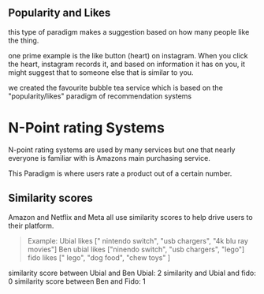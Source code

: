 
## Popularity and Likes

this type of paradigm makes a suggestion based on how many people like the thing. 

one prime example is the like button (heart) on instagram.
When you click the heart, instagram records it, and based on information
it has on you, it might suggest that to someone else that is similar to you.

we created the favourite bubble tea service which is based on the "popularity/likes" paradigm of recommendation systems

# N-Point rating Systems

N-point rating systems are used by many services but one that nearly everyone is familiar with is Amazons main purchasing service.

This Paradigm is where users rate a product out of a certain number.



## Similarity scores

Amazon and Netflix and Meta all use similarity scores to help drive users to their platform. 

>Example:
>Ubial likes [" nintendo switch", "usb chargers", "4k blu ray movies"]
>Ben ubial likes ["ninendo switch", "usb chargers", "lego"]
>fido likes [" lego", "dog food", "chew toys" ]

similarity score between Ubial and Ben Ubial: 2
similarity and Ubial and fido: 0
similarity score between Ben and Fido: 1



